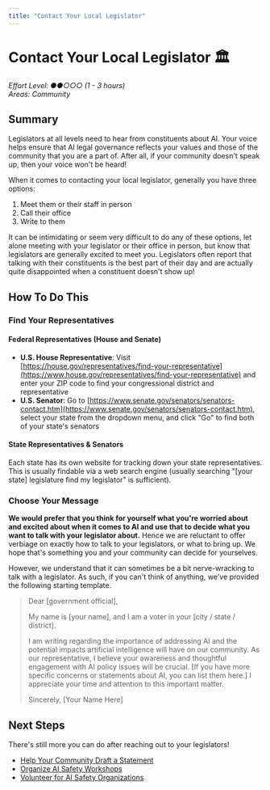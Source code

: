 ```yaml
---
title: "Contact Your Local Legislator"
---
```


# Contact Your Local Legislator 🏛️

*Effort Level: ●●○○○ (1 - 3 hours)*  
*Areas: Community*

## Summary

Legislators at all levels need to hear from constituents about AI. Your voice helps ensure that AI legal governance reflects your values and those of the community that you are a part of. After all, if your community doesn't speak up, then your voice won't be heard!

When it comes to contacting your local legislator, generally you have three
options:

1. Meet them or their staff in person
2. Call their office
3. Write to them

It can be intimidating or seem very difficult to do any of these options, let
alone meeting with your legislator or their office in person, but know that
legislators are generally excited to meet you. Legislators often report that
talking with their constituents is the best part of their day and are actually
quite disappointed when a constituent doesn't show up!

## How To Do This

### Find Your Representatives

#### Federal Representatives (House and Senate)

- **U.S. House Representative**: Visit [https://house.gov/representatives/find-your-representative](https://www.house.gov/representatives/find-your-representative) and enter your ZIP code to find your congressional district and representative
- **U.S. Senator**: Go to [https://www.senate.gov/senators/senators-contact.htm](https://www.senate.gov/senators/senators-contact.htm), select your state from the dropdown menu, and click "Go" to find both of your state's senators

#### State Representatives & Senators

Each state has its own website for tracking down your state representatives.
This is usually findable via a web search engine (usually searching "[your state] legislature find my legislator" is sufficient).

### Choose Your Message

**We would prefer that you think for yourself what you're worried about and
excited about when it comes to AI and use that to decide what you want to talk
with your legislator about.** Hence we are reluctant to offer verbiage on
exactly how to talk to your legislators, or what to bring up. We hope that's
something you and your community can decide for yourselves.

However, we understand that it can sometimes be a bit nerve-wracking to talk
with a legislator. As such, if you can't think of anything, we've provided the
following starting template.


> Dear [government official],
> 
> My name is [your name], and I am a voter in your [city / state / district].
>
> I am writing regarding the importance of addressing AI and the potential impacts artificial intelligence will have on our community. As our representative, I believe your awareness and thoughtful engagement with AI policy issues will be crucial.
> [If you have more specific concerns or statements about AI, you can list them here.]
> I appreciate your time and attention to this important matter.
>
> Sincerely,
> [Your Name Here]

## Next Steps

There's still more you can do after reaching out to your legislators!

- [Help Your Community Draft a Statement](/next-steps/community-statement)
- [Organize AI Safety Workshops](/next-steps/organize-workshops)
- [Volunteer for AI Safety Organizations](/next-steps/volunteer-organizations)
